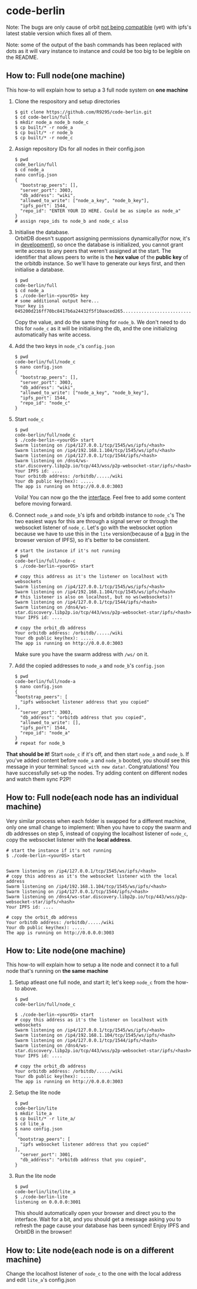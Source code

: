 # code-berlin


Note: The bugs are only cause of orbit [not being compatible](https://github.com/orbitdb/orbit-db/issues/543) (yet) with ipfs's latest stable version which fixes all of them.

Note: some of the output of the bash commands has been replaced with dots as it will vary instance to instance
and could be too big to be legible on the README.

## How to: Full node(one machine)

This how-to will explain how to setup a 3 full node system on **one machine**


1. Clone the respository and setup directories
     ```
     $ git clone https://github.com/R9295/code-berlin.git
     $ cd code-berlin/full
     $ mkdir node_a node_b node_c
     $ cp built/* -r node_a
     $ cp built/* -r node_b
     $ cp built/* -r node_c
    ```
2. Assign repository IDs for all nodes in their config.json
    ```
    $ pwd
    code_berlin/full
    $ cd node_a
    nano config.json
    {
      "bootstrap_peers": [],
      "server_port": 3003,
      "db_address": "wiki",
      "allowed_to_write": ["node_a_key", "node_b_key"],
      "ipfs_port": 1544,
      "repo_id": "ENTER YOUR ID HERE. Could be as simple as node_a"
    }
    # assign repo_ids to node_b and node_c also
    ```
    
3. Initialise the database. <br>
  OrbitDB doesn't support assigning permissions dynamically(for now, it's in [development](https://github.com/orbitdb/orbit-db/issues/292)), so once the database is initialized,
you cannot grant write access to any peers that weren't assigned at the start. The identifier that allows peers to write is the **hex value** of the **public key** of the orbitdb instance. So we'll have to generate our keys first, and then initialise a database.

      ```
      $ pwd
      code-berlin/full
      $ cd node_a
      $ ./code-berlin-<yourOS> key
     # some additional output here...
     Your key is   045200d216ff70bc8417b6a24432f5f10aaced265..........................
    ```

    Copy the value, and do the same thing for ``node_b``.
  We don't need to do this for ``node_c`` as it will be initialising the db, and the one
  initializing automatically has write access.


4. Add the two keys in ``node_c``'s ``config.json``

    ```
    $ pwd
    code-berlin/full/node_c
    $ nano config.json
    {
      "bootstrap_peers": [],
      "server_port": 3003,
      "db_address": "wiki",
      "allowed_to_write": ["node_a_key", "node_b_key"],
      "ipfs_port": 1544,
      "repo_id": "node_c"
    }
    ```

5. Start ``node_c``

    ```
    $ pwd
    code-berlin/full/node_c
    $ ./code-berlin-<yourOS> start
    Swarm listening on /ip4/127.0.0.1/tcp/1545/ws/ipfs/<hash>
    Swarm listening on /ip4/192.168.1.104/tcp/1545/ws/ipfs/<hash>
    Swarm listening on /ip4/127.0.0.1/tcp/1544/ipfs/<hash>
    Swarm listening on /dns4/ws-star.discovery.libp2p.io/tcp/443/wss/p2p-websocket-star/ipfs/<hash>
    Your IPFS id: ....
    Your orbitdb address: /orbitdb/...../wiki
    Your db public key(hex): .....
    The app is running on http://0.0.0.0:3003
    ```


    Voila! You can now go the the [interface](http://0.0.0.0:3003). Feel free to add some content before moving forward.

6. Connect ``node_a`` and ``node_b``'s ipfs and orbitdb instance to ``node_c``'s
The two easiest ways for this are through a signal server or through the websocket listener of ``node_c``.
Let's go with the websocket option because we have to use this in the ``lite`` version(because of a [bug](https://github.com/ipfs/js-ipfs/issues/1699) in the browser version of IPFS), so it's better to be consistent.

    ```
    # start the instance if it's not running
    $ pwd
    code-berlin/full/node-c
    $ ./code-berlin-<yourOS> start

    # copy this address as it's the listener on localhost with websockets
    Swarm listening on /ip4/127.0.0.1/tcp/1545/ws/ipfs/<hash>
    Swarm listening on /ip4/192.168.1.104/tcp/1545/ws/ipfs/<hash>
    # this listener is also on localhost, but no ws(websockets)!
    Swarm listening on /ip4/127.0.0.1/tcp/1544/ipfs/<hash>
    Swarm listening on /dns4/ws-star.discovery.libp2p.io/tcp/443/wss/p2p-websocket-star/ipfs/<hash>
    Your IPFS id: ....

    # copy the orbit_db address
    Your orbitdb address: /orbitdb/...../wiki
    Your db public key(hex): .....
    The app is running on http://0.0.0.0:3003
    ```
    Make sure you have the swarm address with ``/ws/`` on it.


7. Add the copied addresses to ``node_a`` and ``node_b``'s ``config.json``

    ```
    $ pwd
    code-berlin/full/node-a
    $ nano config.json
    {
    "bootstrap_peers": [
      "ipfs websocket listener address that you copied"
    ],
      "server_port": 3003,
      "db_address": "orbitdb address that you copied",
      "allowed_to_write": [],
      "ipfs_port": 1544,
      "repo_id": "node_a"
    }
    # repeat for node_b
    ```
**That should be it!** Start ``node_c`` if it's off, and then start ``node_a`` and ``node_b``. If you've added content before
``node_a`` and ``node_b`` booted, you should see this message in your terminal: ``Synced with new data!``.
Congratulations! You have successfully set-up the nodes. Try adding content on different nodes and watch them sync P2P!


## How to: Full node(each node has an individual machine)
Very similar process when each folder is swapped for a different machine, only one small change to implement:
When you have to copy the swarm and db addresses on step 5, instead of copying the localhost listener of ``node_c``, copy the websocket listener with the **local address**.
```
# start the instance if it's not running
$ ./code-berlin-<yourOS> start


Swarm listening on /ip4/127.0.0.1/tcp/1545/ws/ipfs/<hash>
# copy this address as it's the websocket listener with the local address
Swarm listening on /ip4/192.168.1.104/tcp/1545/ws/ipfs/<hash>
Swarm listening on /ip4/127.0.0.1/tcp/1544/ipfs/<hash>
Swarm listening on /dns4/ws-star.discovery.libp2p.io/tcp/443/wss/p2p-websocket-star/ipfs/<hash>
Your IPFS id: ....

# copy the orbit_db address
Your orbitdb address: /orbitdb/...../wiki
Your db public key(hex): .....
The app is running on http://0.0.0.0:3003
```


## How to: Lite node(one machine)
This how-to will explain how to setup a lite node and connect it to a full node that's running on **the same machine**

1. Setup atleast one full node, and start it; let's keep ``node_c`` from the how-to above.
    ```
    $ pwd
    code-berlin/full/node_c

    $ ./code-berlin-<yourOS> start
    # copy this address as it's the listener on localhost with websockets
    Swarm listening on /ip4/127.0.0.1/tcp/1545/ws/ipfs/<hash>
    Swarm listening on /ip4/192.168.1.104/tcp/1545/ws/ipfs/<hash>
    Swarm listening on /ip4/127.0.0.1/tcp/1544/ipfs/<hash>
    Swarm listening on /dns4/ws-star.discovery.libp2p.io/tcp/443/wss/p2p-websocket-star/ipfs/<hash>
    Your IPFS id: ....

    # copy the orbit_db address
    Your orbitdb address: /orbitdb/...../wiki
    Your db public key(hex): .....
    The app is running on http://0.0.0.0:3003
    ```

2. Setup the lite node
    ```
    $ pwd
    code-berlin/lite
    $ mkdir lite_a
    $ cp built/* -r lite_a/
    $ cd lite_a
    $ nano config.json
    {
     "bootstrap_peers": [
      "ipfs websocket listener address that you copied"
    ],
      "server_port": 3001,
      "db_address": "orbitdb address that you copied",
    }
    ```
3. Run the lite node
    ```
    $ pwd
    code-berlin/lite/lite_a
    $ ./code-berlin-lite
    listening on 0.0.0.0:3001
    ```
    This should automatically open your browser and direct you to the interface. Wait for a bit, and you should get a message
    asking you to refresh the page cause your database has been synced! Enjoy IPFS and OrbitDB in the browser!


## How to: Lite node(each node is on a different machine)
Change the localhost listener of ``node_c`` to the one with the local address and edit ``lite_a``'s config.json
